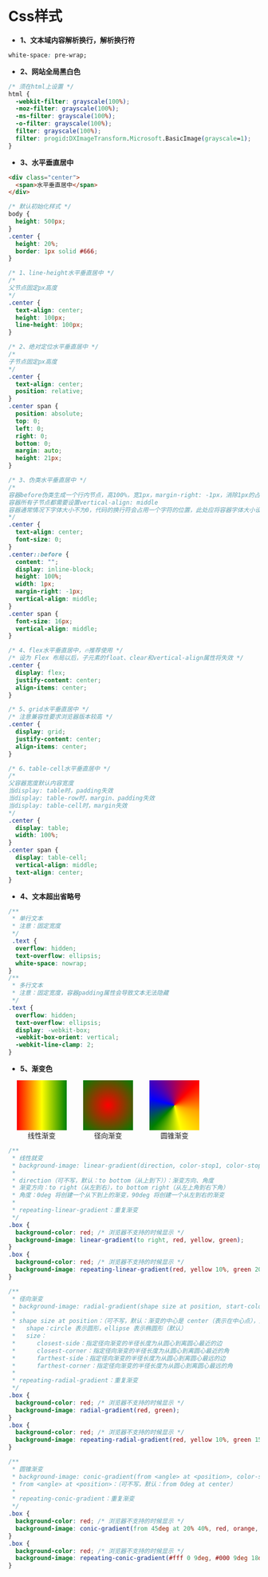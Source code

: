 # Css样式

* **1、文本域内容解析换行，解析换行符**

```css
white-space: pre-wrap;
```

* **2、网站全局黑白色**

```css
/* 须在html上设置 */
html {
  -webkit-filter: grayscale(100%);
  -moz-filter: grayscale(100%);
  -ms-filter: grayscale(100%);
  -o-filter: grayscale(100%);
  filter: grayscale(100%);
  filter: progid:DXImageTransform.Microsoft.BasicImage(grayscale=1);
}
```

* **3、水平垂直居中**

```html
<div class="center">
  <span>水平垂直居中</span>
</div>
```

```css
/* 默认初始化样式 */
body {
  height: 500px;
}
.center {
  height: 20%;
  border: 1px solid #666;
}

/* 1、line-height水平垂直居中 */
/* 
父节点固定px高度
*/
.center {
  text-align: center;
  height: 100px;
  line-height: 100px;
}

/* 2、绝对定位水平垂直居中 */
/* 
子节点固定px高度
*/
.center {
  text-align: center;
  position: relative;
}
.center span {
  position: absolute;
  top: 0;
  left: 0;
  right: 0;
  bottom: 0;
  margin: auto;
  height: 21px;
}

/* 3、伪类水平垂直居中 */
/* 
容器before伪类生成一个行内节点，高100%，宽1px，margin-right: -1px，消除1px的占用
容器所有子节点都需要设置vertical-align: middle
容器通常情况下字体大小不为0，代码的换行符会占用一个字符的位置，此处应将容器字体大小设为0，内容节点中重新设置字体大小
*/
.center {
  text-align: center;
  font-size: 0;
}
.center::before {
  content: "";
  display: inline-block;
  height: 100%;
  width: 1px;
  margin-right: -1px;
  vertical-align: middle;
}
.center span {
  font-size: 16px;
  vertical-align: middle;
}

/* 4、flex水平垂直居中，🔥推荐使用 */
/* 设为 Flex 布局以后，子元素的float、clear和vertical-align属性将失效 */
.center {
  display: flex;
  justify-content: center;
  align-items: center;
}

/* 5、grid水平垂直居中 */
/* 注意兼容性要求浏览器版本较高 */
.center {
  display: grid;
  justify-content: center;
  align-items: center;
}

/* 6、table-cell水平垂直居中 */
/* 
父容器宽度默认内容宽度
当display: table时，padding失效
当display: table-row时，margin、padding失效
当display: table-cell时，margin失效
*/
.center {
  display: table;
  width: 100%;
}
.center span {
  display: table-cell;
  vertical-align: middle;
  text-align: center;
}
```

* **4、文本超出省略号**

```css
/**
 * 单行文本
 * 注意：固定宽度
 */
 .text {
  overflow: hidden;
  text-overflow: ellipsis;
  white-space: nowrap;
}
/**
 * 多行文本
 * 注意：固定宽度，容器padding属性会导致文本无法隐藏
 */
.text {
  overflow: hidden;
  text-overflow: ellipsis;
  display: -webkit-box;
  -webkit-box-orient: vertical;
  -webkit-line-clamp: 2;
}
```

* **5、渐变色**

<div style="display: flex; width: 400px; justify-content: space-around;">
  <div style="width: 100px; height: 100px; background-image: linear-gradient(to right, red, yellow, green);"></div>
  <div style="width: 100px; height: 100px; background-image: radial-gradient(red, green);"></div>
  <div style="width: 100px; height: 100px; background-image: conic-gradient(from 45deg at 50% 50%, red, orange, yellow, green, blue, purple, red);"></div>
</div>
<div style="display: flex; width: 400px; justify-content: space-around;">
  <span>线性渐变</span>
  <span>径向渐变</span>
  <span>圆锥渐变</span>
</div>

```css
/**
 * 线性就变
 * background-image: linear-gradient(direction, color-stop1, color-stop2, ...);
 *
 * direction（可不写，默认：to bottom（从上到下））：渐变方向、角度
 * 渐变方向：to right（从左到右），to bottom right（从左上角到右下角）
 * 角度：0deg 将创建一个从下到上的渐变，90deg 将创建一个从左到右的渐变
 *
 * repeating-linear-gradient：重复渐变
 */
.box {
  background-color: red; /* 浏览器不支持的时候显示 */
  background-image: linear-gradient(to right, red, yellow, green);
}
.box {
  background-color: red; /* 浏览器不支持的时候显示 */
  background-image: repeating-linear-gradient(red, yellow 10%, green 20%);
}

/**
 * 径向渐变
 * background-image: radial-gradient(shape size at position, start-color, ..., last-color);
 *
 * shape size at position：（可不写，默认：渐变的中心是 center（表示在中心点），渐变的形状是 ellipse（表示椭圆形），渐变的大小是 farthest-corner（表示到最远的角落））
 *   shape：circle 表示圆形，ellipse 表示椭圆形（默认）
 *   size：
 *      closest-side：指定径向渐变的半径长度为从圆心到离圆心最近的边
 *      closest-corner：指定径向渐变的半径长度为从圆心到离圆心最近的角
 *      farthest-side：指定径向渐变的半径长度为从圆心到离圆心最远的边
 *      farthest-corner：指定径向渐变的半径长度为从圆心到离圆心最远的角
 *
 * repeating-radial-gradient：重复渐变
 */
.box {
  background-color: red; /* 浏览器不支持的时候显示 */
  background-image: radial-gradient(red, green);
}
.box {
  background-color: red; /* 浏览器不支持的时候显示 */
  background-image: repeating-radial-gradient(red, yellow 10%, green 15%);
}

/**
 * 圆锥渐变
 * background-image: conic-gradient(from <angle> at <position>, color-stop1, color-stop2, ...);
 * from <angle> at <position>：（可不写，默认：from 0deg at center）
 *
 * repeating-conic-gradient：重复渐变
 */
.box {
  background-color: red; /* 浏览器不支持的时候显示 */
  background-image: conic-gradient(from 45deg at 20% 40%, red, orange, yellow, green, blue, purple, red);
}
.box {
  background-color: red; /* 浏览器不支持的时候显示 */
  background-image: repeating-conic-gradient(#fff 0 9deg, #000 9deg 18deg);
}
```
